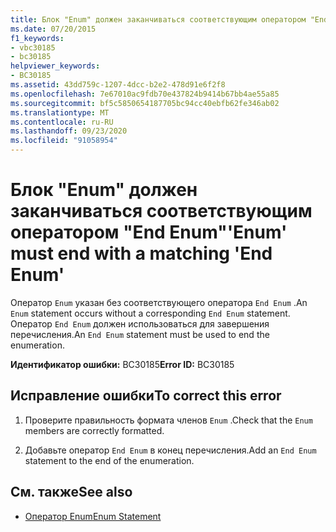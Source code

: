 ```yaml
---
title: Блок "Enum" должен заканчиваться соответствующим оператором "End Enum"
ms.date: 07/20/2015
f1_keywords:
- vbc30185
- bc30185
helpviewer_keywords:
- BC30185
ms.assetid: 43dd759c-1207-4dcc-b2e2-478d91e6f2f8
ms.openlocfilehash: 7e67010ac9fdb70e437824b9414b67bb4ae55a85
ms.sourcegitcommit: bf5c5850654187705bc94cc40ebfb62fe346ab02
ms.translationtype: MT
ms.contentlocale: ru-RU
ms.lasthandoff: 09/23/2020
ms.locfileid: "91058954"
---
```

# <a name="enum-must-end-with-a-matching-end-enum"></a><span data-ttu-id="ac7da-102">Блок "Enum" должен заканчиваться соответствующим оператором "End Enum"</span><span class="sxs-lookup"><span data-stu-id="ac7da-102">'Enum' must end with a matching 'End Enum'</span></span>

<span data-ttu-id="ac7da-103">Оператор `Enum` указан без соответствующего оператора `End Enum` .</span><span class="sxs-lookup"><span data-stu-id="ac7da-103">An `Enum` statement occurs without a corresponding `End Enum` statement.</span></span> <span data-ttu-id="ac7da-104">Оператор `End Enum` должен использоваться для завершения перечисления.</span><span class="sxs-lookup"><span data-stu-id="ac7da-104">An `End Enum` statement must be used to end the enumeration.</span></span>  
  
 <span data-ttu-id="ac7da-105">**Идентификатор ошибки:** BC30185</span><span class="sxs-lookup"><span data-stu-id="ac7da-105">**Error ID:** BC30185</span></span>  
  
## <a name="to-correct-this-error"></a><span data-ttu-id="ac7da-106">Исправление ошибки</span><span class="sxs-lookup"><span data-stu-id="ac7da-106">To correct this error</span></span>  
  
1. <span data-ttu-id="ac7da-107">Проверите правильность формата членов `Enum` .</span><span class="sxs-lookup"><span data-stu-id="ac7da-107">Check that the `Enum` members are correctly formatted.</span></span>  
  
2. <span data-ttu-id="ac7da-108">Добавьте оператор `End Enum` в конец перечисления.</span><span class="sxs-lookup"><span data-stu-id="ac7da-108">Add an `End Enum` statement to the end of the enumeration.</span></span>  
  
## <a name="see-also"></a><span data-ttu-id="ac7da-109">См. также</span><span class="sxs-lookup"><span data-stu-id="ac7da-109">See also</span></span>

- [<span data-ttu-id="ac7da-110">Оператор Enum</span><span class="sxs-lookup"><span data-stu-id="ac7da-110">Enum Statement</span></span>](../language-reference/statements/enum-statement.md)
